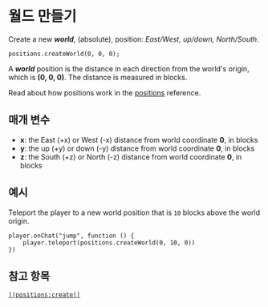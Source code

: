 # 월드 만들기

Create a new ***world***, (absolute), position: *East/West, up/down, North/South*.

```sig
positions.createWorld(0, 0, 0);
```

A ***world*** position is the distance in each direction from the world's origin, which is **(0, 0, 0)**. The distance is measured in blocks.

Read about how positions work in the [positions](/reference/positions) reference.

## 매개 변수

* **x**: the East (+x) or West (-x) distance from world coordinate **0**, in blocks
* **y**: the up (+y) or down (-y) distance from world coordinate **0**, in blocks
* **z**: the South (+z) or North (-z) distance from world coordinate **0**, in blocks

## 예시

Teleport the player to a new world position that is `10` blocks above the world origin.

```blocks
player.onChat("jump", function () {
    player.teleport(positions.createWorld(0, 10, 0))
})
```

## 참고 항목

[`||positions:create||`](/reference/positions/create)